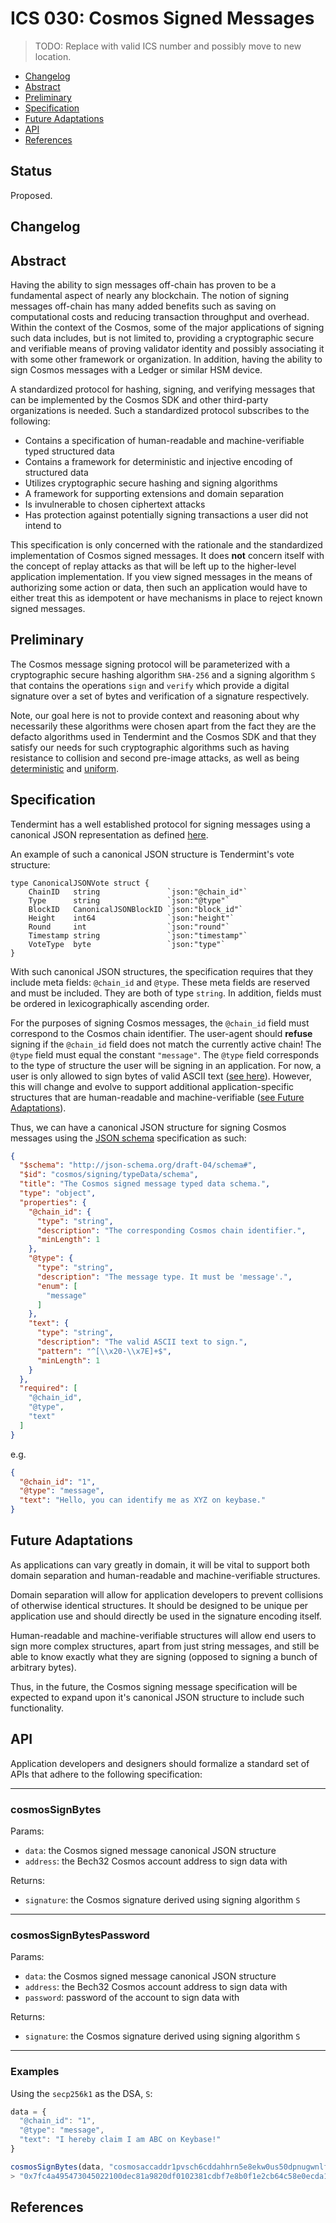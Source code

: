 # ICS 030: Cosmos Signed Messages

>TODO: Replace with valid ICS number and possibly move to new location.

* [Changelog](#changelog)
* [Abstract](#abstract)
* [Preliminary](#preliminary)
* [Specification](#specification)
* [Future Adaptations](#future-adaptations)
* [API](#api)
* [References](#references)

## Status

Proposed.

## Changelog

## Abstract

Having the ability to sign messages off-chain has proven to be a fundamental aspect
of nearly any blockchain. The notion of signing messages off-chain has many 
added benefits such as saving on computational costs and reducing transaction
throughput and overhead. Within the context of the Cosmos, some of the major
applications of signing such data includes, but is not limited to, providing a
cryptographic secure and verifiable means of proving validator identity and
possibly associating it with some other framework or organization. In addition,
having the ability to sign Cosmos messages with a Ledger or similar HSM device.

A standardized protocol for hashing, signing, and verifying messages that can be
implemented by the Cosmos SDK and other third-party organizations is needed. Such a
standardized protocol subscribes to the following:

* Contains a specification of human-readable and machine-verifiable typed structured data
* Contains a framework for deterministic and injective encoding of structured data
* Utilizes cryptographic secure hashing and signing algorithms
* A framework for supporting extensions and domain separation
* Is invulnerable to chosen ciphertext attacks
* Has protection against potentially signing transactions a user did not intend to

This specification is only concerned with the rationale and the standardized
implementation of Cosmos signed messages. It does **not** concern itself with the
concept of replay attacks as that will be left up to the higher-level application
implementation. If you view signed messages in the means of authorizing some
action or data, then such an application would have to either treat this as 
idempotent or have mechanisms in place to reject known signed messages.

## Preliminary

The Cosmos message signing protocol will be parameterized with a cryptographic
secure hashing algorithm `SHA-256` and a signing algorithm `S` that contains 
the operations `sign` and `verify` which provide a digital signature over a set
of bytes and verification of a signature respectively.

Note, our goal here is not to provide context and reasoning about why necessarily
these algorithms were chosen apart from the fact they are the defacto algorithms
used in Tendermint and the Cosmos SDK and that they satisfy our needs for such
cryptographic algorithms such as having resistance to collision and second
pre-image attacks, as well as being [deterministic](https://en.wikipedia.org/wiki/Hash_function#Determinism) and [uniform](https://en.wikipedia.org/wiki/Hash_function#Uniformity).

## Specification

Tendermint has a well established protocol for signing messages using a canonical
JSON representation as defined [here](https://github.com/tendermint/tendermint/blob/master/types/canonical_json.go).

An example of such a canonical JSON structure is Tendermint's vote structure:

```golang
type CanonicalJSONVote struct {
    ChainID   string               `json:"@chain_id"`
    Type      string               `json:"@type"`
    BlockID   CanonicalJSONBlockID `json:"block_id"`
    Height    int64                `json:"height"`
    Round     int                  `json:"round"`
    Timestamp string               `json:"timestamp"`
    VoteType  byte                 `json:"type"`
}
```

With such canonical JSON structures, the specification requires that they include
meta fields: `@chain_id` and `@type`. These meta fields are reserved and must be
included. They are both of type `string`. In addition, fields must be ordered
in lexicographically ascending order.

For the purposes of signing Cosmos messages, the `@chain_id` field must correspond
to the Cosmos chain identifier. The user-agent should **refuse** signing if the
`@chain_id` field does not match the currently active chain! The `@type` field
must equal the constant `"message"`. The `@type` field corresponds to the type of 
structure the user will be signing in an application. For now, a user is only
allowed to sign bytes of valid ASCII text ([see here](https://github.com/tendermint/tendermint/blob/master/libs/common/string.go#L61-L74)).
However, this will change and evolve to support additional application-specific
structures that are human-readable and machine-verifiable ([see Future Adaptations](#futureadaptations)).

Thus, we can have a canonical JSON structure for signing Cosmos messages using
the [JSON schema](http://json-schema.org/) specification as such:

```json
{
  "$schema": "http://json-schema.org/draft-04/schema#",
  "$id": "cosmos/signing/typeData/schema",
  "title": "The Cosmos signed message typed data schema.",
  "type": "object",
  "properties": {
    "@chain_id": {
      "type": "string",
      "description": "The corresponding Cosmos chain identifier.",
      "minLength": 1
    },
    "@type": {
      "type": "string",
      "description": "The message type. It must be 'message'.",
      "enum": [
        "message"
      ]
    },
    "text": {
      "type": "string",
      "description": "The valid ASCII text to sign.",
      "pattern": "^[\\x20-\\x7E]+$",
      "minLength": 1
    }
  },
  "required": [
    "@chain_id",
    "@type",
    "text"
  ]
}
```

e.g.

```json
{
  "@chain_id": "1",
  "@type": "message",
  "text": "Hello, you can identify me as XYZ on keybase."
}
```

## Future Adaptations

As applications can vary greatly in domain, it will be vital to support both
domain separation and human-readable and machine-verifiable structures.

Domain separation will allow for application developers to prevent collisions of
otherwise identical structures. It should be designed to be unique per application
use and should directly be used in the signature encoding itself.

Human-readable and machine-verifiable structures will allow end users to sign
more complex structures, apart from just string messages, and still be able to
know exactly what they are signing (opposed to signing a bunch of arbitrary bytes).

Thus, in the future, the Cosmos signing message specification will be expected
to expand upon it's canonical JSON structure to include such functionality.


## API

Application developers and designers should formalize a standard set of APIs that
adhere to the following specification:

-----

### **cosmosSignBytes**

Params:

* `data`: the Cosmos signed message canonical JSON structure
* `address`: the Bech32 Cosmos account address to sign data with

Returns:

* `signature`: the Cosmos signature derived using signing algorithm `S`

-----

### **cosmosSignBytesPassword**

Params:

* `data`: the Cosmos signed message canonical JSON structure
* `address`: the Bech32 Cosmos account address to sign data with
* `password`: password of the account to sign data with

Returns:

* `signature`: the Cosmos signature derived using signing algorithm `S`

-----

### Examples

Using the `secp256k1` as the DSA, `S`:

```javascript
data = {
  "@chain_id": "1",
  "@type": "message",
  "text": "I hereby claim I am ABC on Keybase!"
}

cosmosSignBytes(data, "cosmosaccaddr1pvsch6cddahhrn5e8ekw0us50dpnugwnlfngt3")
> "0x7fc4a495473045022100dec81a9820df0102381cdbf7e8b0f1e2cb64c58e0ecda1324543742e0388e41a02200df37905a6505c1b56a404e23b7473d2c0bc5bcda96771d2dda59df6ed2b98f8"
```

## References
